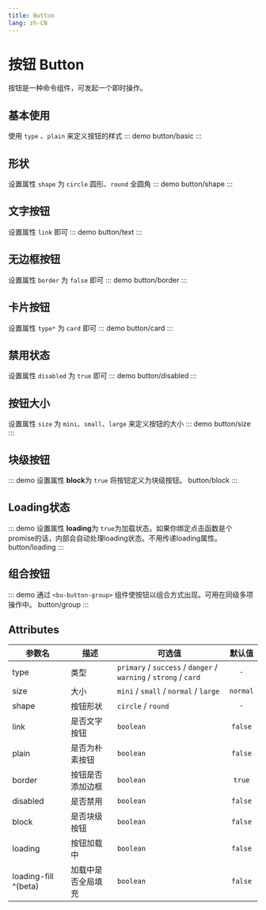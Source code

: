 ```yaml
---
title: Button
lang: zh-CN
---
```


# 按钮 Button
按钮是一种命令组件，可发起一个即时操作。

## 基本使用
使用 `type` 、`plain` 来定义按钮的样式
::: demo 
button/basic
:::

## 形状
设置属性 `shape` 为 `circle` 圆形、`round` 全圆角
::: demo 
button/shape
:::

## 文字按钮
设置属性 `link` 即可
::: demo 
button/text
:::

## 无边框按钮
设置属性 `border` 为 `false` 即可
::: demo 
button/border
:::

## 卡片按钮
设置属性 `type*` 为 `card` 即可
::: demo 
button/card
:::


## 禁用状态
设置属性 `disabled` 为 `true` 即可
::: demo 
button/disabled
:::


## 按钮大小
设置属性 `size` 为 `mini`、`small`、`large` 来定义按钮的大小
::: demo 
button/size
:::



## 块级按钮

::: demo 设置属性 **block**为 `true` 将按钮定义为块级按钮。
button/block
:::

## Loading状态

::: demo 设置属性 **loading**为 `true`为加载状态。如果你绑定点击函数是个promise的话，内部会自动处理loading状态。不用传递loading属性。
button/loading
:::


## 组合按钮

::: demo 通过 `<bu-button-group>` 组件使按钮以组合方式出现。可用在同级多项操作中。
button/group
:::


## Attributes
|参数名|描述|可选值|默认值|
|-------|-------|---|:---:|
|type|类型| `primary` / `success` / `danger` / `warning` / `strong` / `card` |`-`|
|size|大小|`mini` / `small` / `normal` / `large`   | `normal` |
|shape|按钮形状|`circle` / `round`|`-`|
|link|是否文字按钮|`boolean`|`false`|
|plain|是否为朴素按钮|`boolean`|`false`|
|border|按钮是否添加边框|`boolean`|`true`|
|disabled|是否禁用|`boolean`|`false`|
|block|是否块级按钮|`boolean`|`false`|
|loading|按钮加载中|`boolean`|`false`|
|loading-fill ^(beta)|加载中是否全局填充|`boolean`|`false`|


